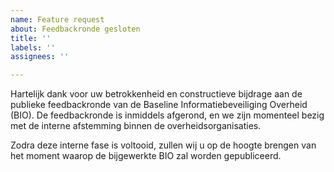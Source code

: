 ```yaml
---
name: Feature request
about: Feedbackronde gesloten 
title: ''
labels: ''
assignees: ''

---
```


Hartelijk dank voor uw betrokkenheid en constructieve bijdrage aan de publieke feedbackronde van de Baseline Informatiebeveiliging Overheid (BIO). De feedbackronde is inmiddels afgerond, en we zijn momenteel bezig met de interne afstemming binnen de overheidsorganisaties.

Zodra deze interne fase is voltooid, zullen wij u op de hoogte brengen van het moment waarop de bijgewerkte BIO zal worden gepubliceerd.
